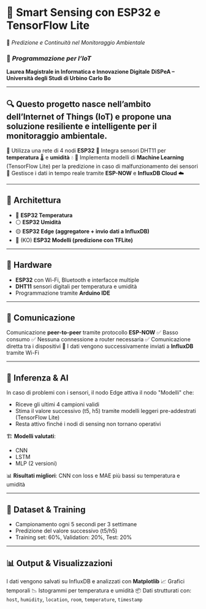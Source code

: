 # 🌱 Smart Sensing con ESP32 e TensorFlow Lite

📡 *Predizione e Continuità nel Monitoraggio Ambientale*

### 📘 *Programmazione per l’IoT*

**Laurea Magistrale in Informatica e Innovazione Digitale**
**DiSPeA – Università degli Studi di Urbino Carlo Bo**

---

## 🔍 Questo progetto nasce nell’ambito dell’**Internet of Things (IoT)** e propone una soluzione **resiliente e intelligente** per il monitoraggio ambientale.
🔹 Utilizza una rete di 4 nodi **ESP32**
🔹 Integra sensori DHT11 per **temperatura** 🌡️ e **umidità** 💧
🔹 Implementa modelli di **Machine Learning** (TensorFlow Lite) per la predizione in caso di malfunzionamento dei sensori
🔹 Gestisce i dati in tempo reale tramite **ESP-NOW** e **InfluxDB Cloud** ☁️

---

## 🧱 Architettura

* 🔴 **ESP32 Temperatura**
* ⚪ **ESP32 Umidità**
* 🟡 **ESP32 Edge (aggregatore + invio dati a InfluxDB)**
* 🔴 (KO) **ESP32 Modelli (predizione con TFLite)**

---

## 🔌 Hardware

* **ESP32** con Wi-Fi, Bluetooth e interfacce multiple
* **DHT11** sensori digitali per temperatura e umidità
* Programmazione tramite **Arduino IDE**

---

## 📡 Comunicazione

Comunicazione **peer-to-peer** tramite protocollo **ESP-NOW**
✅ Basso consumo
✅ Nessuna connessione a router necessaria
✅ Comunicazione diretta tra i dispositivi
🛜 I dati vengono successivamente inviati a **InfluxDB** tramite Wi-Fi

---

## 🧠 Inferenza & AI

In caso di problemi con i sensori, il nodo Edge attiva il nodo "Modelli" che:

* Riceve gli ultimi 4 campioni validi
* Stima il valore successivo (t5, h5) tramite modelli leggeri pre-addestrati (TensorFlow Lite)
* Resta attivo finché i nodi di sensing non tornano operativi

🏗️ **Modelli valutati**:

* CNN
* LSTM
* MLP (2 versioni)

📊 **Risultati migliori**: CNN con loss e MAE più bassi su temperatura e umidità

---

## 🧪 Dataset & Training

* Campionamento ogni 5 secondi per 3 settimane
* Predizione del valore successivo (t5/h5)
* Training set: 60%, Validation: 20%, Test: 20%

---

## 📊 Output & Visualizzazioni

I dati vengono salvati su InfluxDB e analizzati con **Matplotlib**
📈 Grafici temporali
📉 Istogrammi per temperatura e umidità
📦 Dati strutturati con: `host`, `humidity`, `location`, `room`, `temperature`, `timestamp`

